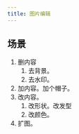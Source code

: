 ```yaml
---
title: 图片编辑
---
```


## 场景
1. 删内容
   1. 去背景。
   2. 去水印。
2. 加内容。加个帽子。
3. 改内容。
   1. 改形状。改发型
   2. 改颜色。
4. 扩图。